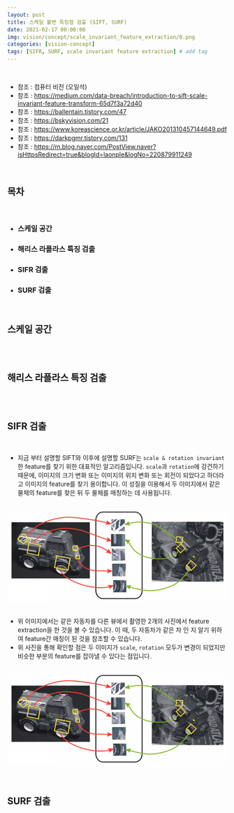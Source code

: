 ```yaml
---
layout: post
title: 스케일 불변 특징점 검출 (SIFT, SURF)
date: 2021-02-17 00:00:00
img: vision/concept/scale_invariant_feature_extraction/0.png
categories: [vision-concept] 
tags: [SIFR, SURF, scale invariant feature extraction] # add tag
---
```


<br>

- 참조 : 컴퓨터 비전 (오일석)
- 참조 : https://medium.com/data-breach/introduction-to-sift-scale-invariant-feature-transform-65d7f3a72d40
- 참조 : https://ballentain.tistory.com/47
- 참조 : https://bskyvision.com/21
- 참조 : https://www.koreascience.or.kr/article/JAKO201310457144649.pdf
- 참조 : https://darkpgmr.tistory.com/131
- 참조 : https://m.blog.naver.com/PostView.naver?isHttpsRedirect=true&blogId=laonple&logNo=220879911249

<br>

## **목차**

<br>

- ### 스케일 공간
- ### 해리스 라플라스 특징 검출
- ### SIFR 검출
- ### SURF 검출

<br>

## **스케일 공간**

<br>


<br>

## **해리스 라플라스 특징 검출**

<br>


<br>

## **SIFR 검출**

<br>

- 지금 부터 설명할 SIFT와 이후에 설명할 SURF는 `scale & rotation invariant`한 feature를 찾기 위한 대표적인 알고리즘입니다. `scale`과 `rotation`에 강건하기 때문에, 이미지의 크기 변화 또는 이미지의 위치 변화 또는 회전이 되었다고 하더라고 이미지의 feature를 찾기 용이합니다. 이 성질을 이용해서 두 이미지에서 같은 물체의 feature를 찾은 뒤 두 물체를 매칭하는 데 사용됩니다.

<br>
<center><img src="../assets/img/vision/concept/scale_invariant_feature_extraction/0.png" alt="Drawing" style="width: 800px;"/></center>
<br>

- 위 이미지에서는 같은 자동차를 다른 뷰에서 촬영한 2개의 사진에서 feature extraction을 한 것을 볼 수 있습니다. 이 때, 두 자동차가 같은 차 인 지 알기 위하여 feature간 매칭이 된 것을 참조할 수 있습니다.
- 위 사진을 통해 확인할 점은 두 이미지가 `scale`, `rotation` 모두가 변경이 되었지만 비슷한 부분의 feature를 잡아낼 수 있다는 점입니다.

<br>
<center><img src="../assets/img/vision/concept/scale_invariant_feature_extraction/0.png" alt="Drawing" style="width: 600px;"/></center>
<br>




<br>

## **SURF 검출**

<br>


<br>


